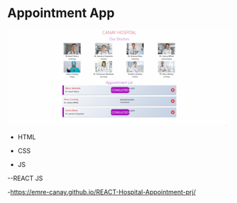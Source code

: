 # Appointment App

![gif](./public/img/hospital%20app.gif)

- HTML

- CSS

- JS

--REACT JS

-https://emre-canay.github.io/REACT-Hospital-Appointment-prj/
